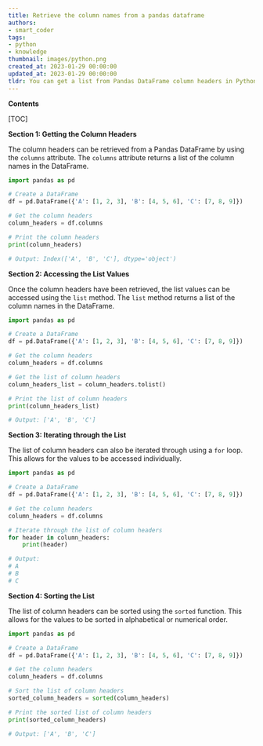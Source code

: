 ```yaml
---
title: Retrieve the column names from a pandas dataframe
authors:
- smart_coder
tags:
- python
- knowledge
thumbnail: images/python.png
created_at: 2023-01-29 00:00:00
updated_at: 2023-01-29 00:00:00
tldr: You can get a list from Pandas DataFrame column headers in Python by using the DataFrame`s `columns` attribute.
---
```


**Contents**

[TOC]

**Section 1: Getting the Column Headers**

The column headers can be retrieved from a Pandas DataFrame by using the `columns` attribute. The `columns` attribute returns a list of the column names in the DataFrame. 

```python
import pandas as pd

# Create a DataFrame
df = pd.DataFrame({'A': [1, 2, 3], 'B': [4, 5, 6], 'C': [7, 8, 9]})

# Get the column headers
column_headers = df.columns

# Print the column headers
print(column_headers)

# Output: Index(['A', 'B', 'C'], dtype='object')
```

**Section 2: Accessing the List Values**

Once the column headers have been retrieved, the list values can be accessed using the `list` method. The `list` method returns a list of the column names in the DataFrame. 

```python
import pandas as pd

# Create a DataFrame
df = pd.DataFrame({'A': [1, 2, 3], 'B': [4, 5, 6], 'C': [7, 8, 9]})

# Get the column headers
column_headers = df.columns

# Get the list of column headers
column_headers_list = column_headers.tolist()

# Print the list of column headers
print(column_headers_list)

# Output: ['A', 'B', 'C']
```

**Section 3: Iterating through the List**

The list of column headers can also be iterated through using a `for` loop. This allows for the values to be accessed individually. 

```python
import pandas as pd

# Create a DataFrame
df = pd.DataFrame({'A': [1, 2, 3], 'B': [4, 5, 6], 'C': [7, 8, 9]})

# Get the column headers
column_headers = df.columns

# Iterate through the list of column headers
for header in column_headers:
    print(header)

# Output:
# A
# B
# C
```

**Section 4: Sorting the List**

The list of column headers can be sorted using the `sorted` function. This allows for the values to be sorted in alphabetical or numerical order. 

```python
import pandas as pd

# Create a DataFrame
df = pd.DataFrame({'A': [1, 2, 3], 'B': [4, 5, 6], 'C': [7, 8, 9]})

# Get the column headers
column_headers = df.columns

# Sort the list of column headers
sorted_column_headers = sorted(column_headers)

# Print the sorted list of column headers
print(sorted_column_headers)

# Output: ['A', 'B', 'C']
```
